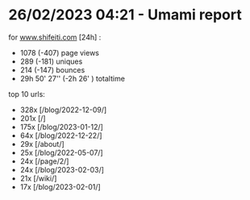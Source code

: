 # 26/02/2023 04:21 - Umami report
for www.shifeiti.com [24h] :

 - 1078 (-407) page views
 - 289 (-181) uniques
 - 214 (-147) bounces
 - 29h 50' 27'' (-2h 26' ) totaltime


top 10 urls:
 - 328x [/blog/2022-12-09/]
 - 201x [/]
 - 175x [/blog/2023-01-12/]
 - 64x [/blog/2022-12-22/]
 - 29x [/about/]
 - 25x [/blog/2022-05-07/]
 - 24x [/page/2/]
 - 24x [/blog/2023-02-03/]
 - 21x [/wiki/]
 - 17x [/blog/2023-02-01/]



